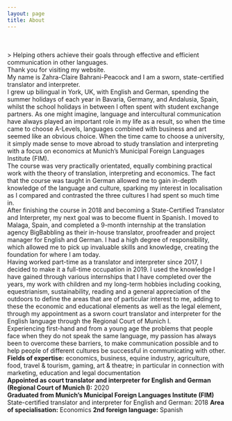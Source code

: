 ```yaml
---
layout: page
title: About
---
```

<br/> 
<br/>
> Helping others achieve their goals through effective and efficient communication in other languages.
<br/> 
Thank you for visiting my website.  
<br/>
My name is Zahra-Claire Bahrani-Peacock and I am a sworn, state-certified translator and interpreter.  
<br/>
I grew up bilingual in York, UK, with English and German, spending the summer holidays of each year in Bavaria, Germany, and Andalusia, Spain, whilst the school holidays in between I often spent with student exchange partners. As one might imagine, language and intercultural communication have always played an important role in my life as a result, so when the time came to choose A-Levels, languages combined with business and art seemed like an obvious choice. When the time came to choose a university, it simply made sense to move abroad to study translation and interpreting with a focus on economics at Munich’s Municipal Foreign Languages Institute (FIM).  
<br/>
The course was very practically orientated, equally combining practical work with the theory of translation, interpreting and economics. The fact that the course was taught in German allowed me to gain in-depth knowledge of the language and culture, sparking my interest in localisation as I compared and contrasted the three cultures I had spent so much time in.  
<br/>
After finishing the course in 2018 and becoming a State-Certified Translator and Interpreter, my next goal was to become fluent in Spanish. I moved to Malaga, Spain, and completed a 9-month internship at the translation agency BigBabbling as their in-house translator, proofreader and project manager for English and German. I had a high degree of responsibility, which allowed me to pick up invaluable skills and knowledge, creating the foundation for where I am today.  
<br/>
Having worked part-time as a translator and interpreter since 2017, I decided to make it a full-time occupation in 2019. I used the knowledge I have gained through various internships that I have completed over the years, my work with children and my long-term hobbies including cooking, equestrianism, sustainability, reading and a general appreciation of the outdoors to define the areas that are of particular interest to me, adding to these the economic and educational elements as well as the legal element, through my appointment as a sworn court translator and interpreter for the English language through the Regional Court of Munich&nbsp;I.  
<br/>
Experiencing first-hand and from a young age the problems that people face when they do not speak the same language, my passion has always been to overcome these barriers, to make communication possible and to help people of different cultures be successful in communicating with other.  
<br/>
<b>Fields of expertise:</b> economics, business, equine industry, agriculture, food, travel & tourism, gaming, art & theatre; in particular in connection with marketing, education and legal documentation   
<br/>
<b>Appointed as court translator and interpreter for English and German (Regional Court of Munich&nbsp;I):</b> 2020  
<br/>
<b>Graduated from Munich’s Municipal Foreign Languages Institute (FIM)</b>  
State-certified translator and interpreter for English and German: 2018  
<b>Area of specialisation:</b> Economics  
<b>2nd foreign language:</b> Spanish  